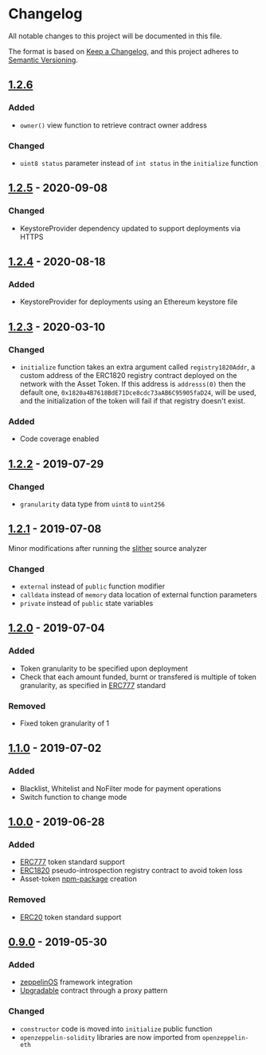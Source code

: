 # Changelog

All notable changes to this project will be documented in this file.

The format is based on [Keep a Changelog](https://keepachangelog.com/en/1.0.0/),
and this project adheres to [Semantic Versioning](https://semver.org/spec/v2.0.0.html).

## [1.2.6] 

### Added 

- `owner()` view function to retrieve contract owner address

### Changed 

- `uint8 status` parameter instead of `int status` in the `initialize` function

## [1.2.5] - 2020-09-08

### Changed

- KeystoreProvider dependency updated to support deployments via HTTPS

## [1.2.4] - 2020-08-18

### Added

- KeystoreProvider for deployments using an Ethereum keystore file

## [1.2.3] - 2020-03-10

### Changed 

- `initialize` function takes an extra argument called `registry1820Addr`, a custom address of the ERC1820 registry contract deployed on the network with the Asset Token. If this address is `addresss(0)` then the default one, `0x1820a4B7618BdE71Dce8cdc73aAB6C95905faD24`, will be used, and the initialization of the token will fail if that registry doesn't exist. 

### Added 

- Code coverage enabled

## [1.2.2] - 2019-07-29

### Changed 

- `granularity` data type from `uint8` to `uint256`

## [1.2.1] - 2019-07-08

Minor modifications after running the [slither] source analyzer

### Changed

- `external` instead of `public` function modifier
- `calldata` instead of `memory` data location of external function parameters
- `private` instead of `public` state variables

## [1.2.0] - 2019-07-04

### Added

- Token granularity to be specified upon deployment
- Check that each amount funded, burnt or transfered is multiple of token granularity, as specified in [ERC777] standard

### Removed

- Fixed token granularity of 1

## [1.1.0] - 2019-07-02

### Added

- Blacklist, Whitelist and NoFilter mode for payment operations
- Switch function to change mode

## [1.0.0] - 2019-06-28

### Added

- [ERC777] token standard support
- [ERC1820] pseudo-introspection registry contract to avoid token loss
- Asset-token [npm-package] creation

### Removed

- [ERC20] token standard support

## [0.9.0] - 2019-05-30

### Added

- [zeppelinOS] framework integration
- [Upgradable] contract through a proxy pattern

### Changed

- `constructor` code is moved into `initialize` public function
- `openzeppelin-solidity` libraries are now imported from `openzeppelin-eth`

[0.9.0]: https://github.com/clearmatics/asset-token/compare/d10f1c03eb1d468df642a24f3c0ffde1e980633a...v0.9.0
[1.0.0]: https://github.com/clearmatics/asset-token/compare/v0.9.0...v1.0.0
[1.1.0]: https://github.com/clearmatics/asset-token/compare/v1.0.0...v1.1.0
[1.2.0]: https://github.com/clearmatics/asset-token/compare/v1.1.0...v1.2.0
[1.2.1]: https://github.com/clearmatics/asset-token/compare/v1.2.0...v1.2.1
[1.2.2]: https://github.com/clearmatics/asset-token/compare/v1.2.1...v1.2.2
[1.2.3]: https://github.com/clearmatics/asset-token/compare/v1.2.2...v1.2.3
[1.2.4]: https://github.com/clearmatics/asset-token/compare/v1.2.3...v1.2.4
[1.2.5]: https://github.com/clearmatics/asset-token/compare/v1.2.4...v1.2.5
[1.2.6]: https://github.com/clearmatics/asset-token/compare/v1.2.5...v1.2.6
[erc777]: https://eips.ethereum.org/EIPS/eip-777
[erc1820]: https://eips.ethereum.org/EIPS/eip-1820
[erc20]: https://eips.ethereum.org/EIPS/eip-20
[npm-package]: https://www.npmjs.com/package/asset-token
[zeppelinos]: https://zeppelinos.org/
[openzeppelin-eth]: https://github.com/OpenZeppelin/openzeppelin-eth
[upgradable]: https://medium.com/clearmatics/upgrading-smart-contracts-c9fb144eceb7
[slither]: https://github.com/crytic/slither
